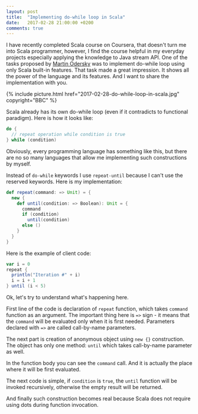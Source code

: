 ```yaml
---
layout: post
title:  "Implementing do-while loop in Scala"
date:   2017-02-28 21:00:00 +0200
comments: true
---
```

I have recently completed Scala course on Coursera, that doesn't turn 
me into Scala programmer, however, I find the course helpful in my everyday 
projects especially applying the knowledge to Java stream API. One of 
the tasks proposed by [Martin Odersky](https://twitter.com/odersky)
was to implement do-while loop using only Scala built-in features.
That task made a great impression. It shows all the power of the
language and its features. And I want to share the implementation 
with you.

{% 
  include picture.html 
  href="2017-02-28-do-while-loop-in-scala.jpg" 
 copyright="BBC"
%}

Scala already has its own do-while loop (even if it contradicts to 
functional paradigm). Here is how it looks like:

```scala
do {
  // repeat operation while condition is true
} while (condition)
```
Obviously, every programming language has something like this, but 
there are no so many languages that allow me implementing such constructions
by myself.

Instead of `do-while` keywords I use `repeat-until` because I can't use the 
reserved keywords.
Here is my implementation:
```scala
def repeat(command: => Unit) = {
  new {
    def until(condition: => Boolean): Unit = {
      command
      if (condition)
        until(condition)
      else ()
    }
  }
}
```
Here is the example of client code:
```scala
var i = 0
repeat {
  println("Iteration #" + i)
  i = i + 1
} until (i < 5)
```
Ok, let's try to understand what's happening here.

First line of the code is declaration of `repeat` function, which takes `command` 
function as an argument. The important thing here is `=>` sign - it means
that the `command` will be evaluated only when it is first needed. Parameters 
declared with `=>` are called call-by-name parameters.

The next part is creation of anonymous object using `new {}` construction. The 
object has only one method: `until` which takes call-by-name parameter as well.

In the function body you can see the `command` call. And it is actually the 
place where it will be first evaluated.

The next code is simple, if `condition` is `true`, the `until` function will
be invoked recursively, otherwise the empty result will be returned.

And finally such construction becomes real because Scala does not require 
using dots during function invocation.
